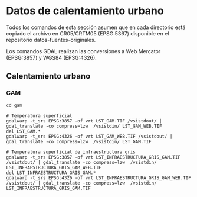 # Datos de calentamiento urbano
Todos los comandos de esta sección asumen que en cada directorio está copiado el archivo en CR05/CRTM05 (EPSG:5367) disponible en el repositorio datos-fuentes-originales.

Los comandos GDAL realizan las conversiones a Web Mercator (EPSG:3857) y WGS84 (EPSG:4326).

## Calentamiento urbano
### GAM

```shell
cd gam

# Temperatura superficial
gdalwarp -t_srs EPSG:3857 -of vrt LST_GAM.TIF /vsistdout/ | gdal_translate -co compress=lzw  /vsistdin/ LST_GAM_WEB.TIF
del LST_GAM.*
gdalwarp -t_srs EPSG:4326 -of vrt LST_GAM_WEB.TIF /vsistdout/ | gdal_translate -co compress=lzw  /vsistdin/ LST_GAM.TIF

# Temperatura superficial de infraestructura gris
gdalwarp -t_srs EPSG:3857 -of vrt LST_INFRAESTRUCTURA_GRIS_GAM.TIF /vsistdout/ | gdal_translate -co compress=lzw  /vsistdin/ LST_INFRAESTRUCTURA_GRIS_GAM_WEB.TIF
del LST_INFRAESTRUCTURA_GRIS_GAM.*
gdalwarp -t_srs EPSG:4326 -of vrt LST_INFRAESTRUCTURA_GRIS_GAM_WEB.TIF /vsistdout/ | gdal_translate -co compress=lzw  /vsistdin/ LST_INFRAESTRUCTURA_GRIS_GAM.TIF
```
